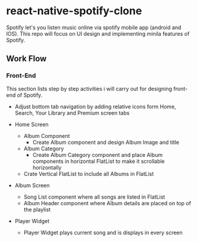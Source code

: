 # react-native-spotify-clone

Spotify let's you listen music online via spotify mobile app (android and IOS). This repo will focus on UI design and implementing minila features of Spotify.

## Work Flow

### Front-End

This section lists step by step activities i will carry out for designing front-end of Spotify.

- Adjust bottom tab navigation by adding relative icons form Home, Search, Your Library and Premium screen tabs
- Home Screen

  - Album Component
    - Create Album component and design Album Image and title
  - Album Category
    - Create Album Category component and place Album components in horizontal FlatList to make it scrollable horizontally
  - Crate Vertical FlatList to include all Albums in FlatList

- Album Screen

  - Song List component where all songs are listed in FlatList
  - Album Header component where Album details are placed on top of the playlist

- Player Widget
  - Player Widget plays current song and is displays in every screen
